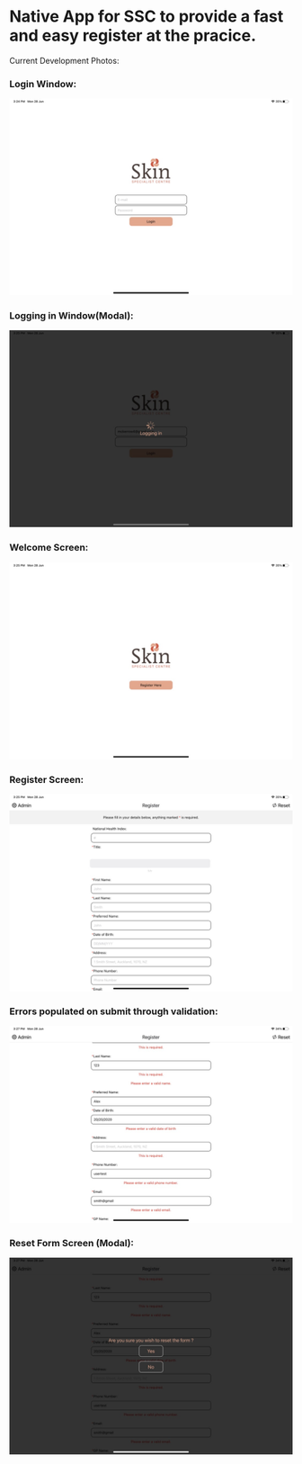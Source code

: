 # Native App for SSC to provide a fast and easy register at the pracice.

Current Development Photos:

### Login Window:
![](/assets/developmentImages/21F09F16-5324-49DE-A2B1-088EB431D9C5_1_105_c.jpeg)
### Logging in Window(Modal):
![](/assets/developmentImages/00109081-76B0-41D4-ADF5-7EF2FA3278AC_1_105_c.jpeg)
### Welcome Screen:
![](/assets/developmentImages/AD08B74F-4960-429D-B3F0-FAFA453DDA65_1_105_c.jpeg)
### Register Screen:
![](/assets/developmentImages/D0DB395E-9734-4DCA-9338-97B46604C1BA_1_105_c.jpeg)
### Errors populated on submit through validation:
![](/assets/developmentImages/2146475F-56E3-4B7A-A657-A71E4C6D1FA0_1_105_c.jpeg)
### Reset Form Screen (Modal):
![](/assets/developmentImages/80F366A8-F843-4041-88D1-8F503A1DA337_1_105_c.jpeg)
